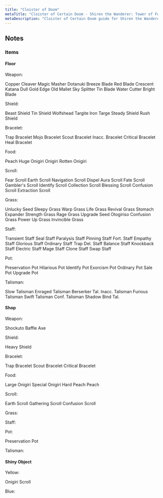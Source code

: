 ```yaml
---
title: "Cloister of Doom"
metaTitle: "Cloister of Certain Doom - Shiren the Wanderer: Tower of Fortune Wiki"
metaDescription: "Cloister of Certain Doom guide for Shiren the Wanderer: The Tower of Fortune and the Dice of Fate."
---
```


## Notes

### Items

#### Floor

Weapon:

Copper Cleaver
Magic Masher
Dotanuki
Breeze Blade
Red Blade
Crescent Katana
Dull Gold Edge
Old Mallet
Sky Splitter
Tin Blade
Water Cutter
Bright Blade

Shield:

Beast Shield
Tin Shield
Wolfshead
Targite
Iron Targe
Steady Shield
Rush Shield

Bracelet:

Trap Bracelet
Mojo Bracelet
Scout Bracelet
Inacc. Bracelet
Critical Bracelet
Heal Bracelet

Food:

Peach
Huge Onigiri
Onigiri
Rotten Onigiri

Scroll:

Fear Scroll
Earth Scroll
Navigation Scroll
Dispel Aura Scroll
Fate Scroll
Gambler's Scroll
Identify Scroll
Collection Scroll
Blessing Scroll
Confusion Scroll
Extraction Scroll

Grass:

Unlucky Seed
Sleepy Grass
Warp Grass
Life Grass
Revival Grass
Stomach Expander
Strength Grass
Rage Grass
Upgrade Seed
Otogiriso
Confusion Grass
Power Up Grass
Invincible Grass

Staff:

Transient Staff
Seal Staff
Paralysis Staff
Pinning Staff
Fort. Staff
Empathy Staff
Glorious Staff
Ordinary Staff
Trap Del. Staff
Balance Staff
Knockback Staff
Electric Staff
Mage Staff
Clone Staff
Swap Staff

Pot:

Preservation Pot
Hilarious Pot
Identify Pot
Exorcism Pot
Ordinary Pot
Sale Pot
Upgrade Pot

Talisman:

Slow Talisman
Enraged Talisman
Berserker Tal.
Inacc. Talisman
Furious Talisman
Swift Talisman
Conf. Talisman
Shadow Bind Tal.

#### Shop

Weapon:

Shockuto
Baffle Axe

Shield:

Heavy Shield

Bracelet:

Trap Bracelet
Scout Bracelet
Critical Bracelet

Food:

Large Onigiri
Special Onigiri
Hard Peach
Peach

Scroll:

Earth Scroll
Gathering Scroll
Confusion Scroll

Grass:



Staff:



Pot:

Preservation Pot

Talisman:



#### Shiny Object

Yellow:

Onigiri Scroll

Blue:


